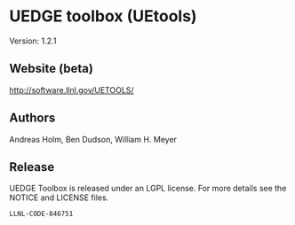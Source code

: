 # UEDGE toolbox (UEtools) 
Version: 1.2.1

## Website (beta)
http://software.llnl.gov/UETOOLS/

## Authors
Andreas Holm, Ben Dudson, William H. Meyer

## Release 

UEDGE Toolbox is released under an LGPL license.  For more details see the
NOTICE and LICENSE files.

``LLNL-CODE-846751``
